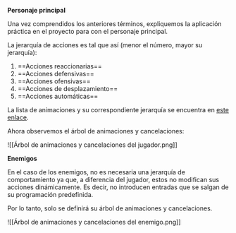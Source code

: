 
**Personaje principal**

Una vez comprendidos los anteriores términos, expliquemos la aplicación práctica en el proyecto para con el personaje principal. 

La jerarquía de acciones es tal que así (menor el número, mayor su jerarquía):

1. ==Acciones reaccionarias==
2. ==Acciones defensivas==
3. ==Acciones ofensivas==
4. ==Acciones de desplazamiento==
5. ==Acciones automáticas==

La lista de animaciones y su correspondiente jerarquía se encuentra en [este enlace](https://docs.google.com/spreadsheets/d/1aVTK7AKb8GaXKqVap5hpua3fJ656U9M0mGVB9mrLMxI/edit?usp=sharing).

Ahora observemos el árbol de animaciones y cancelaciones:

![[Árbol de animaciones y cancelaciones del jugador.png]]

**Enemigos**

En el caso de los enemigos, no es necesaria una jerarquía de comportamiento ya que, a diferencia del jugador, estos no modifican sus acciones dinámicamente. Es decir, no introducen entradas que se salgan de su programación predefinida.

Por lo tanto, solo se definirá su árbol de animaciones y cancelaciones.

![[Árbol de animaciones y cancelaciones del enemigo.png]]

